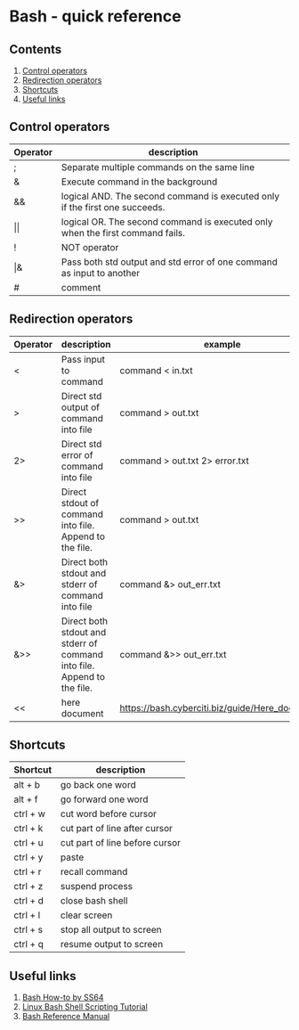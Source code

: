 # Bash - quick reference

## Contents

1. [Control operators](#control-operators)
1. [Redirection operators](#redirection-operators)
1. [Shortcuts](#shortcuts)
1. [Useful links](#useful-links)

## Control operators

| Operator | description |
| ---------| ----------- |
|;|Separate multiple commands on the same line|
|&|Execute command in the background|
|&&|logical AND. The second command is executed only if the first one succeeds.|
|&#124;&#124;|logical OR. The second command is executed only when the first command fails.|
|!|NOT operator|
|&#124;&|Pass both std output and std error of one command as input to another|
|#|comment|

## Redirection operators

| Operator | description | example |
| ---------| ----------- | ------- |
|<|Pass input to command| command < in.txt |
|>|Direct std output of command into file|command > out.txt|
|2>|Direct std error of command into file| command > out.txt 2> error.txt|
|>>|Direct stdout of command into file. Append to the file.|command > out.txt|
|&>|Direct both stdout and stderr of command into file|command &> out_err.txt|
|&>>|Direct both stdout and stderr of command into file. Append to the file.|command &>> out_err.txt|
|<<|here document| https://bash.cyberciti.biz/guide/Here_documents|

## Shortcuts

| Shortcut | description |
| ---------| ----------- |
|alt + b|go back one word|
|alt + f|go forward one word|
|ctrl + w|cut word before cursor|
|ctrl + k|cut part of line after cursor|
|ctrl + u|cut part of line before cursor|
|ctrl + y|paste|
|ctrl + r|recall command|
|ctrl + z|suspend process|
|ctrl + d|close bash shell|
|ctrl + l|clear screen|
|ctrl + s|stop all output to screen|
|ctrl + q|resume output to screen|

## Useful links
1. [Bash How-to by SS64](https://ss64.com/bash/syntax.html)
1. [Linux Bash Shell Scripting Tutorial](https://bash.cyberciti.biz/guide/Main_Page)
1. [Bash Reference Manual](https://www.gnu.org/savannah-checkouts/gnu/bash/manual/bash.html)
